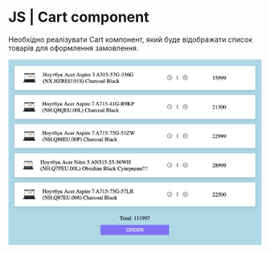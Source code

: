 # JS | Cart component

Необхідно реалізувати Cart компонент, 
який буде відображати список товарів для оформлення замовлення.

![preview](../preview.png)
